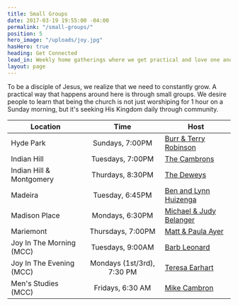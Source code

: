 ```yaml
---
title: Small Groups
date: 2017-03-19 19:55:00 -04:00
permalink: "/small-groups/"
position: 5
hero_image: "/uploads/joy.jpg"
hasHero: true
heading: Get Connected
lead_in: Weekly home gatherings where we get practical and love one another.
layout: page
---
```


To be a disciple of Jesus, we realize that we need to constantly grow. A practical way that happens around here is through small groups. We desire people to learn that being the church is not just worshiping for 1 hour on a Sunday morning, but it's seeking His Kingdom daily through community.

| Location                     | Time                 | Host                                              |
| ---------------------------  | :--------------------: | --------------------------------------------------|
| Hyde Park                    | Sundays, 7:00PM      | [Burr & Terry Robinson](mailto:burr.robinson@gmail.com)|
| Indian Hill                  | Tuesdays, 7:00PM     | [The Cambrons](mailto:mikecambron43@gmail.com)|                          |
| Indian Hill & Montgomery | Thurdays, 8:30PM     | [The Deweys](mailto:dewdini@yahoo.com)                             |
| Madeira                      | Tuesday, 6:45PM      | [Ben and Lynn Huizenga](mailto:huizenb@gmail.com)                 |
| Madison Place                 | Mondays, 6:30PM     | [Michael & Judy Belanger](mailto:chefbelanger@hotmail.com)            |
| Mariemont                    | Thursdays, 7:00PM    | [Matt & Paula Ayer](mailto:matt@ayerquality.com)                  |
| Joy In The Morning (MCC)     | Tuesdays, 9:00AM     | [Barb Leonard](mailto:tfleo@cinci.rr.com)                           |
| Joy In The Evening (MCC)     | Mondays (1st/3rd), 7:30 PM  | [Teresa Earhart](mailto:ttearhart@gmail.com)                    |
| Men's Studies (MCC)          | Fridays, 6:30 AM     | [Mike Cambron](mailto:mikecambron43@gmail.com)                       |
